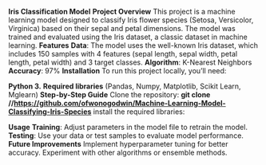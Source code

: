 **Iris Classification Model**
**Project Overview**
This project is a machine learning model designed to classify Iris flower species (Setosa, Versicolor, Virginica) based on their sepal and petal dimensions. The model was trained and evaluated using the Iris dataset, a classic dataset in machine learning.
**Features**
**Data**: The model uses the well-known Iris dataset, which includes 150 samples with 4 features (sepal length, sepal width, petal length, petal width) and 3 target classes.
**Algorithm**: K-Nearest Neighbors
**Accuracy**: 97%
**Installation**
To run this project locally, you’ll need:

**Python 3.**
**Required libraries** (Pandas, Numpy, Matplotlib, Scikit Learn, Mglearn)
**Step-by-Step Guide**
Clone the repository:
**git clone //https://github.com/ofwonogodwin/Machine-Learning-Model-Classifying-Iris-Species**
install the required libraries:

**Usage**
**Training**: Adjust parameters in the model file to retrain the model.
**Testing**: Use your data or test samples to evaluate model performance.
**Future Improvements**
Implement hyperparameter tuning for better accuracy.
Experiment with other algorithms or ensemble methods.
